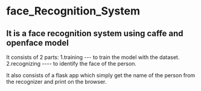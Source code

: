 # face_Recognition_System
It is a face recognition system using caffe and openface model
-----------------------------------------------------------------
It consists of 2 parts:
1.training --- to train the model with the dataset.  
2.recognizing ---- to identify the face of the person.

It also consists of a flask app which simply get the name of the person from the recognizer and print on the browser.
